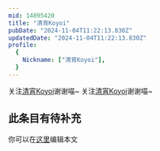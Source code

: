 ```yaml
---
mid: 14895420
title: "清宵Koyoi"
pubDate: "2024-11-04T11:22:13.830Z"
updatedDate: "2024-11-04T11:22:13.830Z"
profile:
  {
    Nickname: ["清宵Koyoi"],
  }
---
```


关注[清宵Koyoi](https://space.bilibili.com/14895420)谢谢喵~ 关注[清宵Koyoi](https://space.bilibili.com/14895420)谢谢喵~

## 此条目有待补充
你可以在[这里](https://github.com/Yuhanawa/VTuber.ICU/edit/master/src/content/v/清宵Koyoi/index.md)编辑本文
